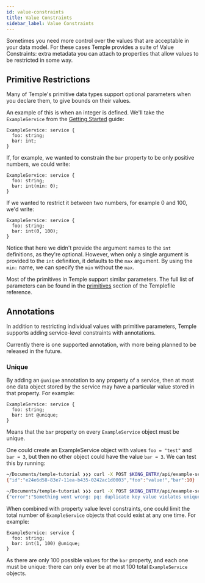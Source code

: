 ```yaml
---
id: value-constraints
title: Value Constraints
sidebar_label: Value Constraints
---
```


Sometimes you need more control over the values that are acceptable in your data model.
For these cases Temple provides a suite of Value Constraints: extra metadata you can attach to properties that allow values to be restricted in some way.

## Primitive Restrictions

Many of Temple's primitive data types support optional parameters when you declare them, to give bounds on their values.

An example of this is when an integer is defined. We'll take the `ExampleService` from the [Getting Started](getting-started) guide:

```
ExampleService: service {
  foo: string;
  bar: int;
}
```

If, for example, we wanted to constrain the `bar` property to be only positive numbers, we could write:

```
ExampleService: service {
  foo: string;
  bar: int(min: 0);
}
```

If we wanted to restrict it between two numbers, for example 0 and 100, we'd write:

```
ExampleService: service {
  foo: string;
  bar: int(0, 100);
}
```

Notice that here we didn't provide the argument names to the `int` definitions, as they're optional.
However, when only a single argument is provided to the `int` definition, it defaults to the `max` argument.
By using the `min:` name, we can specify the `min` without the `max`.

Most of the primitives in Temple support similar parameters. 
The full list of parameters can be found in the [primitives](reference/primitives) section of the Templefile reference.

## Annotations

In addition to restricting individual values with primitive parameters, Temple supports adding service-level constraints with annotations.

Currently there is one supported annotation, with more being planned to be released in the future.

### Unique

By adding an `@unique` annotation to any property of a service, then at most one data object stored by the service may have a particular value stored in that property.
For example:

```
ExampleService: service {
  foo: string;
  bar: int @unique;
}
```

Means that the `bar` property on every `ExampleService` object must be unique.

One could create an ExampleService object with values `foo = "test"` and `bar = 3`, but then no other object could have the value `bar = 3`. 
We can test this by running:

```bash
~/Documents/temple-tutorial ❯❯❯ curl -X POST $KONG_ENTRY/api/example-service -d '{"foo": "value!", "bar": 10}'
{"id":"e24e6d58-83e7-11ea-b435-0242ac1d0003","foo":"value!","bar":10}

~/Documents/temple-tutorial ❯❯❯ curl -X POST $KONG_ENTRY/api/example-service -d '{"foo": "another value!", "bar": 10}'
{"error":"Something went wrong: pq: duplicate key value violates unique constraint \"example_service_bar_key\""}
```


When combined with property value level constraints, one could limit the total number of `ExampleService` objects that could exist at any one time.
For example:

```
ExampleService: service {
  foo: string;
  bar: int(1, 100) @unique;
}
```

As there are only 100 possible values for the `bar` property, and each one must be unique: there can only ever be at most 100 total `ExampleService` objects.

